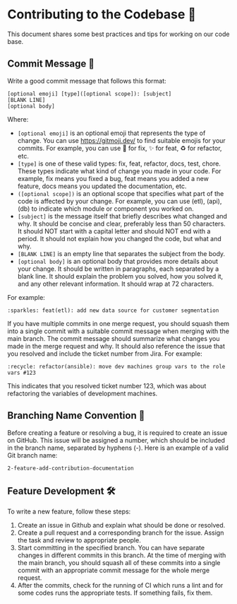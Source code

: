 # Contributing to the Codebase 🚀

This document shares some best practices and tips for working on our code base.

## Commit Message 📝
Write a good commit message that follows this format:

```
[optional emoji] [type]([optional scope]): [subject]
[BLANK LINE]
[optional body]
```
Where:

- `[optional emoji]` is an optional emoji that represents the type of change. You can use https://gitmoji.dev/ to find
suitable emojis for your commits. For example, you can use :bug: for fix, :sparkles: for feat, :recycle: for refactor,
etc.
- `[type]` is one of these valid types: fix, feat, refactor, docs, test, chore. These types indicate what kind of change
you made in your code. For example, fix means you fixed a bug, feat means you added a new feature, docs means you
updated the documentation, etc.
- `([optional scope])` is an optional scope that specifies what part of the code is affected by your change. For
example, you can use (etl), (api), (db) to indicate which module or component you worked on.
- `[subject]` is the message itself that briefly describes what changed and why. It should be concise and clear,
preferably less than 50 characters. It should NOT start with a capital letter and should NOT end with a period. It
should not explain how you changed the code, but what and why.
- `[BLANK LINE]` is an empty line that separates the subject from the body.
- `[optional body]` is an optional body that provides more details about your change. It should be written in
paragraphs, each separated by a blank line. It should explain the problem you solved, how you solved it, and any other relevant information. It should wrap at 72 characters.

For example:

```
:sparkles: feat(etl): add new data source for customer segmentation
```

If you have multiple commits in one merge request, you should squash them into a single commit with a suitable commit
message when merging with the main branch. The commit message should summarize what changes you made in the merge
request and why. It should also reference the issue that you resolved and include the ticket number from Jira. For
example:

```
:recycle: refactor(ansible): move dev machines group vars to the role vars #123
```

This indicates that you resolved ticket number 123, which was about refactoring the variables of development machines.


## Branching Name Convention :twisted_rightwards_arrows:

Before creating a feature or resolving a bug, it is required to create an issue on GitHub. This issue will be assigned a number, which should be included in the branch name, separated by hyphens (-). Here is an example of a valid Git branch name:
```bash
2-feature-add-contribution-documentation
```

## Feature Development 🛠️

To write a new feature, follow these steps:

1. Create an issue in Github and explain what should be done or resolved.
1. Create a pull request and a corresponding branch for the issue. Assign the task and review to appropriate people.
1. Start committing in the specified branch. You can have separate changes in different commits in this branch. At the
time of merging with the main branch, you should squash all of these commits into a single commit with an appropriate
commit message for the whole merge request.
1. After the commits, check for the running of CI which runs a lint and for some codes runs the appropriate tests. If
something fails, fix them.


